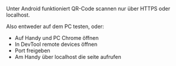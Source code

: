 Unter Android funktioniert QR-Code scannen nur über HTTPS oder localhost.

Also entweder auf dem PC testen, oder:

- Auf Handy und PC Chrome öffnen
- In DevTool remote devices öffnen
- Port freigeben
- Am Handy über localhost die seite aufrufen
